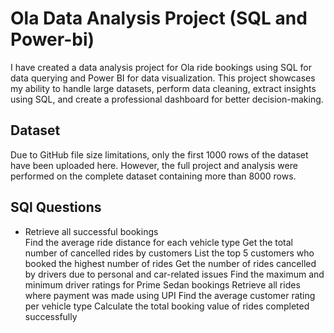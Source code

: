 # Ola Data Analysis Project (SQL and Power-bi)
I have created a  data analysis project for Ola ride bookings using SQL for data querying and Power BI for data visualization. This project showcases my ability to handle large datasets, perform data cleaning, extract insights using SQL, and create a professional dashboard for better decision-making.
## Dataset
 Due to GitHub file size limitations, only the first 1000 rows of the dataset have been uploaded here. However, the full project and analysis were performed on the complete dataset containing more than 8000 rows.
## SQl Questions
 - Retrieve all successful bookings<br>
 Find the average ride distance for each vehicle type
 Get the total number of cancelled rides by customers
 List the top 5 customers who booked the highest number of rides
 Get the number of rides cancelled by drivers due to personal and car-related issues
 Find the maximum and minimum driver ratings for Prime Sedan bookings
 Retrieve all rides where payment was made using UPI
 Find the average customer rating per vehicle type
 Calculate the total booking value of rides completed successfully
